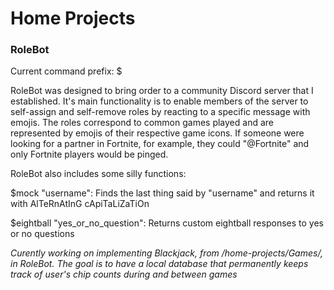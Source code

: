 # Home Projects

### RoleBot
Current command prefix: $

RoleBot was designed to bring order to a community Discord server that I established. It's main functionality is to enable members of the server to
self-assign and self-remove roles by reacting to a specific message with emojis. The roles correspond to common games played and are represented by emojis of their 
respective game icons. If someone were looking for a partner in Fortnite, for example, they could "@Fortnite" and only Fortnite players would be pinged.

RoleBot also includes some silly functions:

$mock "username":
	Finds the last thing said by "username" and returns it with AlTeRnAtInG cApiTaLiZaTiOn

$eightball "yes_or_no_question":
	Returns custom eightball responses to yes or no questions



*Curently working on implementing Blackjack, from /home-projects/Games/, in RoleBot. The goal is to have a local database that permanently keeps track 
of user's chip counts during and between games*
